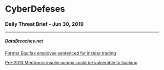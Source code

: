 # CyberDefeses
### Daily Threat Brief - Jun 30, 2019

 
-----
 
##### DataBreaches.net
[Former Equifax employee sentenced for insider trading](https://www.databreaches.net/former-equifax-employee-sentenced-for-insider-trading/)
 
[Pre-2013 Medtronic insulin pumps could be vulnerable to hacking](https://www.databreaches.net/pre-2013-medtronic-insulin-pumps-could-be-vulnerable-to-hacking/)
 
